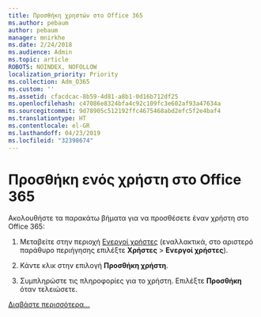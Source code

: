 ```yaml
---
title: Προσθήκη χρηστών στο Office 365
ms.author: pebaum
author: pebaum
manager: mnirkhe
ms.date: 2/24/2018
ms.audience: Admin
ms.topic: article
ROBOTS: NOINDEX, NOFOLLOW
localization_priority: Priority
ms.collection: Adm_O365
ms.custom: ''
ms.assetid: cfacdcac-8b59-4d81-a8b1-0d16b712df25
ms.openlocfilehash: c47086e8324bfa4c92c109fc3e602af93a47634a
ms.sourcegitcommit: 9d78905c512192ffc4675468abd2efc5f2e4baf4
ms.translationtype: HT
ms.contentlocale: el-GR
ms.lasthandoff: 04/23/2019
ms.locfileid: "32398674"
---
```

# <a name="add-a-user-to-office-365"></a>Προσθήκη ενός χρήστη στο Office 365

Ακολουθήστε τα παρακάτω βήματα για να προσθέσετε έναν χρήστη στο Office 365:
  
1. Μεταβείτε στην περιοχή [Ενεργοί χρήστες](https://admin.microsoft.com/Adminportal/Home?source=applauncher#/users) (εναλλακτικά, στο αριστερό παράθυρο περιήγησης επιλέξτε **Χρήστες** \> **Ενεργοί χρήστες**).
    
2. Κάντε κλικ στην επιλογή **Προσθήκη χρήστη**.
    
3. Συμπληρώστε τις πληροφορίες για το χρήστη. Επιλέξτε **Προσθήκη** όταν τελειώσετε. 
    
[Διαβάστε περισσότερα...](https://support.office.com/article/1970f7d6-03b5-442f-b385-5880b9c256ec)
  


